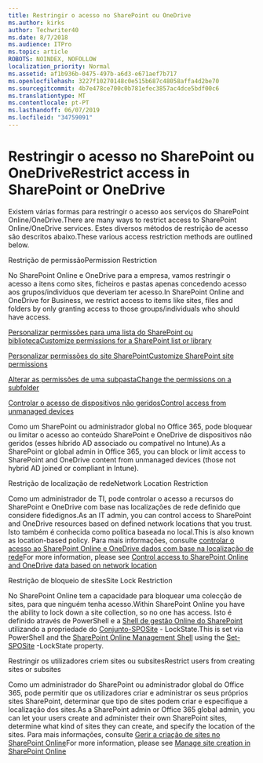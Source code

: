 ```yaml
---
title: Restringir o acesso no SharePoint ou OneDrive
ms.author: kirks
author: Techwriter40
ms.date: 8/7/2018
ms.audience: ITPro
ms.topic: article
ROBOTS: NOINDEX, NOFOLLOW
localization_priority: Normal
ms.assetid: af1b936b-0475-497b-a6d3-e671aef7b717
ms.openlocfilehash: 3227f10270148c0e515b687c48058affa4d2be70
ms.sourcegitcommit: 4b7e478ce700c0b781efec3857ac4dce5bdf00c6
ms.translationtype: MT
ms.contentlocale: pt-PT
ms.lasthandoff: 06/07/2019
ms.locfileid: "34759091"
---
```

# <a name="restrict-access-in-sharepoint-or-onedrive"></a><span data-ttu-id="befd0-102">Restringir o acesso no SharePoint ou OneDrive</span><span class="sxs-lookup"><span data-stu-id="befd0-102">Restrict access in SharePoint or OneDrive</span></span>

<span data-ttu-id="befd0-103">Existem várias formas para restringir o acesso aos serviços do SharePoint Online/OneDrive.</span><span class="sxs-lookup"><span data-stu-id="befd0-103">There are many ways to restrict access to SharePoint Online/OneDrive services.</span></span> <span data-ttu-id="befd0-104">Estes diversos métodos de restrição de acesso são descritos abaixo.</span><span class="sxs-lookup"><span data-stu-id="befd0-104">These various access restriction methods are outlined below.</span></span> 

<span data-ttu-id="befd0-105">Restrição de permissão</span><span class="sxs-lookup"><span data-stu-id="befd0-105">Permission Restriction</span></span>

<span data-ttu-id="befd0-106">No SharePoint Online e OneDrive para a empresa, vamos restringir o acesso a itens como sites, ficheiros e pastas apenas concedendo acesso aos grupos/indivíduos que deveriam ter acesso.</span><span class="sxs-lookup"><span data-stu-id="befd0-106">In SharePoint Online and OneDrive for Business, we restrict access to items like sites, files and folders by only granting access to those groups/individuals who should have access.</span></span>

[<span data-ttu-id="befd0-107">Personalizar permissões para uma lista do SharePoint ou biblioteca</span><span class="sxs-lookup"><span data-stu-id="befd0-107">Customize permissions for a SharePoint list or library</span></span>](https://support.office.com/article/Customize-permissions-for-a-SharePoint-list-or-library-02d770f3-59eb-4910-a608-5f84cc297782)

[<span data-ttu-id="befd0-108">Personalizar permissões do site SharePoint</span><span class="sxs-lookup"><span data-stu-id="befd0-108">Customize SharePoint site permissions</span></span>](https://docs.microsoft.com/sharepoint/customize-sharepoint-site-permissions)

[<span data-ttu-id="befd0-109">Alterar as permissões de uma subpasta</span><span class="sxs-lookup"><span data-stu-id="befd0-109">Change the permissions on a subfolder</span></span>](https://support.office.com/article/Change-the-permissions-on-a-subfolder-5427BD7C-F20A-4F75-8CF2-5359DD45A1A6)

[<span data-ttu-id="befd0-110">Controlar o acesso de dispositivos não geridos</span><span class="sxs-lookup"><span data-stu-id="befd0-110">Control access from unmanaged devices</span></span>](https://docs.microsoft.com/sharepoint/control-access-from-unmanaged-devices)

<span data-ttu-id="befd0-111">Como um SharePoint ou administrador global no Office 365, pode bloquear ou limitar o acesso ao conteúdo SharePoint e OneDrive de dispositivos não geridos (esses híbrido AD associado ou compatível no Intune).</span><span class="sxs-lookup"><span data-stu-id="befd0-111">As a SharePoint or global admin in Office 365, you can block or limit access to SharePoint and OneDrive content from unmanaged devices (those not hybrid AD joined or compliant in Intune).</span></span>

<span data-ttu-id="befd0-112">Restrição de localização de rede</span><span class="sxs-lookup"><span data-stu-id="befd0-112">Network Location Restriction</span></span>

<span data-ttu-id="befd0-113">Como um administrador de TI, pode controlar o acesso a recursos do SharePoint e OneDrive com base nas localizações de rede definido que considere fidedignos.</span><span class="sxs-lookup"><span data-stu-id="befd0-113">As an IT admin, you can control access to SharePoint and OneDrive resources based on defined network locations that you trust.</span></span> <span data-ttu-id="befd0-114">Isto também é conhecida como política baseada no local.</span><span class="sxs-lookup"><span data-stu-id="befd0-114">This is also known as location-based policy.</span></span> <span data-ttu-id="befd0-115">Para mais informações, consulte [controlar o acesso ao SharePoint Online e OneDrive dados com base na localização de rede](https://docs.microsoft.com/sharepoint/control-access-based-on-network-location)</span><span class="sxs-lookup"><span data-stu-id="befd0-115">For more information, please see [Control access to SharePoint Online and OneDrive data based on network location](https://docs.microsoft.com/sharepoint/control-access-based-on-network-location)</span></span>

<span data-ttu-id="befd0-116">Restrição de bloqueio de sites</span><span class="sxs-lookup"><span data-stu-id="befd0-116">Site Lock Restriction</span></span> 

<span data-ttu-id="befd0-117">No SharePoint Online tem a capacidade para bloquear uma colecção de sites, para que ninguém tenha acesso.</span><span class="sxs-lookup"><span data-stu-id="befd0-117">Within SharePoint Online you have the ability to lock down a site collection, so no one has access.</span></span> <span data-ttu-id="befd0-118">Isto é definido através de PowerShell e a [Shell de gestão Online do SharePoint](https://docs.microsoft.com/powershell/sharepoint/sharepoint-online/connect-sharepoint-online?view=sharepoint-ps) utilizando a propriedade do [Conjunto-SPOSite](https://docs.microsoft.com/powershell/module/sharepoint-online/set-sposite?view=sharepoint-ps) - LockState.</span><span class="sxs-lookup"><span data-stu-id="befd0-118">This is set via PowerShell and the [SharePoint Online Management Shell](https://docs.microsoft.com/powershell/sharepoint/sharepoint-online/connect-sharepoint-online?view=sharepoint-ps) using the [Set-SPOSite](https://docs.microsoft.com/powershell/module/sharepoint-online/set-sposite?view=sharepoint-ps) -LockState property.</span></span>

<span data-ttu-id="befd0-119">Restringir os utilizadores criem sites ou subsites</span><span class="sxs-lookup"><span data-stu-id="befd0-119">Restrict users from creating sites or subsites</span></span>

<span data-ttu-id="befd0-120">Como um administrador do SharePoint ou administrador global do Office 365, pode permitir que os utilizadores criar e administrar os seus próprios sites SharePoint, determinar que tipo de sites podem criar e especifique a localização dos sites.</span><span class="sxs-lookup"><span data-stu-id="befd0-120">As a SharePoint admin or Office 365 global admin, you can let your users create and administer their own SharePoint sites, determine what kind of sites they can create, and specify the location of the sites.</span></span> <span data-ttu-id="befd0-121">Para mais informações, consulte [Gerir a criação de sites no SharePoint Online](https://docs.microsoft.com/sharepoint/manage-site-creation)</span><span class="sxs-lookup"><span data-stu-id="befd0-121">For more information, please see [Manage site creation in SharePoint Online](https://docs.microsoft.com/sharepoint/manage-site-creation)</span></span>

